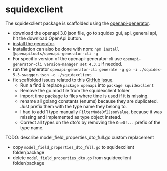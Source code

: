 # squidexclient

The squidexclient package is scaffolded using the [openapi-generator](https://github.com/OpenAPITools/openapi-generator).

- download the openapi 3.0 json file, go to squidex gui, api, general api, hit the download OpenApi button.
- [install the generator](https://github.com/OpenAPITools/openapi-generator#1---installation).
- Installation can also be done with npm: `npm install @openapitools/openapi-generator-cli -g`
- For specific version of the openapi-generator-cli use `openapi-generator-cli version-manager set 4.3.1` if needed.
- run the generator `openapi-generator-cli generate -g go -i ./squidex-5.3-swagger.json -o ./squidexclient`.
- fix scaffolded issues related to this [GitHub issue](https://github.com/OpenAPITools/openapi-generator/pull/2897).
  - Run a find & replace `package openapi` into `package squidexclient`
  - Remove the go.mod file from the squidexclient folder
  - import time package to files where time is used if it is missing.
  - rename all golang constants (enums) because they are duplicated. Just prefix them with the type name they belong to.
  - I had to add 1 type manually `FilterNodeOfIJsonValue`, because it was missing and implemented as type object instead.
  - Correct all types on the dto's by removing the `OneOf...` prefix of the type name.

TODO: describe model_field_properties_dto_full.go custom replacement

- copy `model_field_properties_dto_full.go` to squidexclient folder/package
- delete `model_field_properties_dto.go` from squidexclient folder/package

